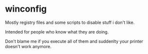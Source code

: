 # winconfig

Mostly registry files and some scripts to disable stuff i don't like.

Intended for people who know what they are doing. 

Don't blame me if you execute all of them and suddenlty your printer doesn't work anymore.
